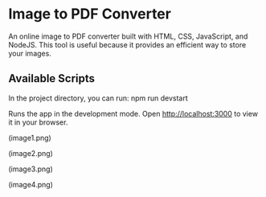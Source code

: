 # Image to PDF Converter

An online image to PDF converter built with HTML, CSS, JavaScript, and NodeJS.
This tool is useful because it provides an efficient way to store your images.

## Available Scripts

In the project directory, you can run: npm run devstart

Runs the app in the development mode.
Open [http://localhost:3000](http://localhost:3000) to view it in your browser.

(image1.png)

(image2.png)

(image3.png)

(image4.png)
